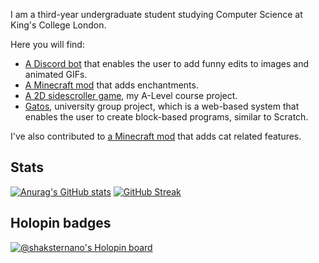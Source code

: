 I am a third-year undergraduate student studying Computer Science at King's College London.

Here you will find:
- [A Discord bot](https://github.com/ShaksterNano/Media-Manipulator-Discord-Bot) that enables the user to
add funny edits to images and animated GIFs.
- [A Minecraft mod](https://github.com/ShaksterNano/Entranced) that adds enchantments.
- [A 2D sidescroller game](https://github.com/ShaksterNano/NEA-Sidescroller-Game), my A-Level course project.
- [Gatos](https://github.com/orgs/mondaylunch/repositories), university group project, which is a web-based system that enables the user to create block-based programs, similar to Scratch.

I've also contributed to [a Minecraft mod](https://github.com/fox-lol/cats-plus) that adds cat related features.

## Stats
[![Anurag's GitHub stats](https://github-readme-stats.vercel.app/api?username=ShaksterNano&count_private=true&show_icons=true)](https://github.com/anuraghazra/github-readme-stats)
[![GitHub Streak](https://streak-stats.demolab.com/?user=ShaksterNano)](https://git.io/streak-stats)

## Holopin badges
[![@shaksternano's Holopin board](https://holopin.me/shaksternano)](https://holopin.io/@shaksternano)
